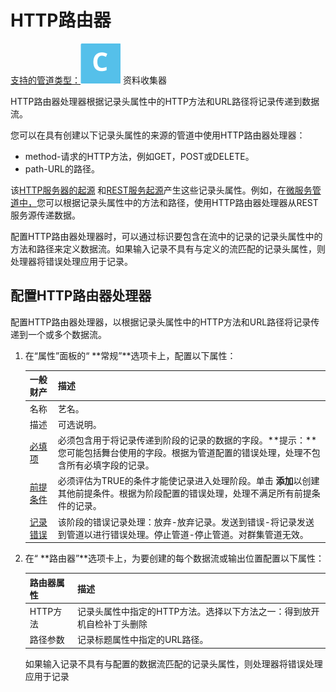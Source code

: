 # HTTP路由器

[支持的管道类型：](https://streamsets.com/documentation/controlhub/latest/help/datacollector/UserGuide/Pipeline_Configuration/ProductIcons_Doc.html#concept_mjg_ly5_pgb)![img](imgs/icon-SDC-20200310180941891.png) 资料收集器

HTTP路由器处理器根据记录头属性中的HTTP方法和URL路径将记录传递到数据流。

您可以在具有创建以下记录头属性的来源的管道中使用HTTP路由器处理器：

- method-请求的HTTP方法，例如GET，POST或DELETE。
- path-URL的路径。

该[HTTP服务器的起源](https://streamsets.com/documentation/controlhub/latest/help/datacollector/UserGuide/Origins/HTTPServer.html#concept_s2p_5hb_4y) 和[REST服务起源](https://streamsets.com/documentation/controlhub/latest/help/datacollector/UserGuide/Origins/RESTService.html#concept_hfg_2sn_p2b)产生这些记录头属性。例如，在[微服务管道中，](https://streamsets.com/documentation/controlhub/latest/help/datacollector/UserGuide/Microservice/Microservice_Title.html#concept_qfh_xdm_p2b)您可以根据记录头属性中的方法和路径，使用HTTP路由器处理器从REST服务源传递数据。

配置HTTP路由器处理器时，可以通过标识要包含在流中的记录的记录头属性中的方法和路径来定义数据流。如果输入记录不具有与定义的流匹配的记录头属性，则处理器将错误处理应用于记录。

## 配置HTTP路由器处理器



配置HTTP路由器处理器，以根据记录头属性中的HTTP方法和URL路径将记录传递到一个或多个数据流。

1. 在“属性”面板的“ **常规”**选项卡上，配置以下属性：

   | 一般财产                                                     | 描述                                                         |
   | :----------------------------------------------------------- | :----------------------------------------------------------- |
   | 名称                                                         | 艺名。                                                       |
   | 描述                                                         | 可选说明。                                                   |
   | [必填项](https://streamsets.com/documentation/controlhub/latest/help/datacollector/UserGuide/Pipeline_Design/DroppingUnwantedRecords.html#concept_dnj_bkm_vq) | 必须包含用于将记录传递到阶段的记录的数据的字段。**提示：**您可能包括舞台使用的字段。根据为管道配置的错误处理，处理不包含所有必填字段的记录。 |
   | [前提条件](https://streamsets.com/documentation/controlhub/latest/help/datacollector/UserGuide/Pipeline_Design/DroppingUnwantedRecords.html#concept_msl_yd4_fs) | 必须评估为TRUE的条件才能使记录进入处理阶段。单击 **添加**以创建其他前提条件。根据为阶段配置的错误处理，处理不满足所有前提条件的记录。 |
   | [记录错误](https://streamsets.com/documentation/controlhub/latest/help/datacollector/UserGuide/Pipeline_Design/ErrorHandling.html#concept_atr_j4y_5r) | 该阶段的错误记录处理：放弃-放弃记录。发送到错误-将记录发送到管道以进行错误处理。停止管道-停止管道。对群集管道无效。 |

2. 在“ **路由器”**选项卡上，为要创建的每个数据流或输出位置配置以下属性：

   | 路由器属性 | 描述                                                         |
   | :--------- | :----------------------------------------------------------- |
   | HTTP方法   | 记录头属性中指定的HTTP方法。选择以下方法之一：得到放开机自检补丁头删除 |
   | 路径参数   | 记录标题属性中指定的URL路径。                                |

   如果输入记录不具有与配置的数据流匹配的记录头属性，则处理器将错误处理应用于记录